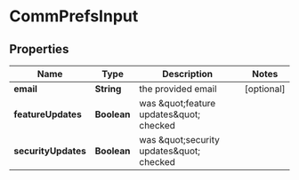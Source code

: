 

# CommPrefsInput


## Properties

| Name | Type | Description | Notes |
|------------ | ------------- | ------------- | -------------|
|**email** | **String** | the provided email |  [optional] |
|**featureUpdates** | **Boolean** | was \&quot;feature updates\&quot; checked |  |
|**securityUpdates** | **Boolean** | was \&quot;security updates\&quot; checked |  |



